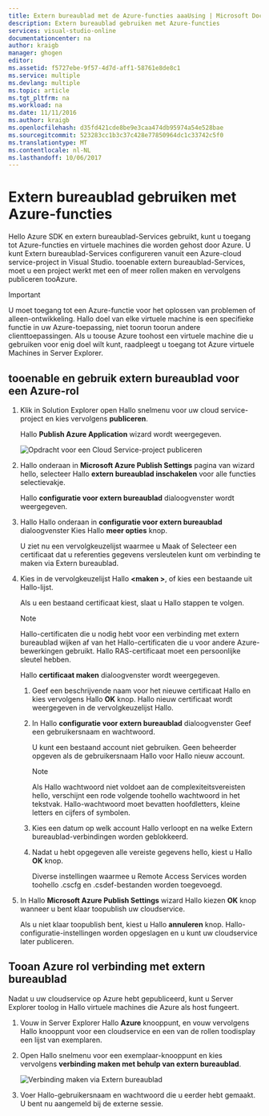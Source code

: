 ```yaml
---
title: Extern bureaublad met de Azure-functies aaaUsing | Microsoft Docs
description: Extern bureaublad gebruiken met Azure-functies
services: visual-studio-online
documentationcenter: na
author: kraigb
manager: ghogen
editor: 
ms.assetid: f5727ebe-9f57-4d7d-aff1-58761e8de8c1
ms.service: multiple
ms.devlang: multiple
ms.topic: article
ms.tgt_pltfrm: na
ms.workload: na
ms.date: 11/11/2016
ms.author: kraigb
ms.openlocfilehash: d35fd421cde8be9e3caa474db95974a54e528bae
ms.sourcegitcommit: 523283cc1b3c37c428e77850964dc1c33742c5f0
ms.translationtype: MT
ms.contentlocale: nl-NL
ms.lasthandoff: 10/06/2017
---
```

# <a name="using-remote-desktop-with-azure-roles"></a>Extern bureaublad gebruiken met Azure-functies
Hello Azure SDK en extern bureaublad-Services gebruikt, kunt u toegang tot Azure-functies en virtuele machines die worden gehost door Azure. U kunt Extern bureaublad-Services configureren vanuit een Azure-cloud service-project in Visual Studio. tooenable extern bureaublad-Services, moet u een project werkt met een of meer rollen maken en vervolgens publiceren tooAzure.

> [!IMPORTANT]
> U moet toegang tot een Azure-functie voor het oplossen van problemen of alleen-ontwikkeling. Hallo doel van elke virtuele machine is een specifieke functie in uw Azure-toepassing, niet toorun toorun andere clienttoepassingen. Als u toouse Azure toohost een virtuele machine die u gebruiken voor enig doel wilt kunt, raadpleegt u toegang tot Azure virtuele Machines in Server Explorer.
> 
> 

## <a name="tooenable-and-use-remote-desktop-for-an-azure-role"></a>tooenable en gebruik extern bureaublad voor een Azure-rol
1. Klik in Solution Explorer open Hallo snelmenu voor uw cloud service-project en kies vervolgens **publiceren**.
   
    Hallo **Publish Azure Application** wizard wordt weergegeven.
   
    ![Opdracht voor een Cloud Service-project publiceren](./media/vs-azure-tools-remote-desktop-roles/IC799161.png)
2. Hallo onderaan in **Microsoft Azure Publish Settings** pagina van wizard hello, selecteer Hallo **extern bureaublad inschakelen** voor alle functies selectievakje. 
   
    Hallo **configuratie voor extern bureaublad** dialoogvenster wordt weergegeven.
3. Hallo Hallo onderaan in **configuratie voor extern bureaublad** dialoogvenster Kies Hallo **meer opties** knop. 
   
    U ziet nu een vervolgkeuzelijst waarmee u Maak of Selecteer een certificaat dat u referenties gegevens versleutelen kunt om verbinding te maken via Extern bureaublad.
4. Kies in de vervolgkeuzelijst Hallo  **&lt;maken >**, of kies een bestaande uit Hallo-lijst. 
   
    Als u een bestaand certificaat kiest, slaat u Hallo stappen te volgen.
   
   > [!NOTE]
   > Hallo-certificaten die u nodig hebt voor een verbinding met extern bureaublad wijken af van het Hallo-certificaten die u voor andere Azure-bewerkingen gebruikt. Hallo RAS-certificaat moet een persoonlijke sleutel hebben.
   > 
   > 
   
    Hallo **certificaat maken** dialoogvenster wordt weergegeven.
   
   1. Geef een beschrijvende naam voor het nieuwe certificaat Hallo en kies vervolgens Hallo **OK** knop. Hallo nieuw certificaat wordt weergegeven in de vervolgkeuzelijst Hallo.
   2. In Hallo **configuratie voor extern bureaublad** dialoogvenster Geef een gebruikersnaam en wachtwoord.
      
       U kunt een bestaand account niet gebruiken. Geen beheerder opgeven als de gebruikersnaam Hallo voor Hallo nieuw account.
      
      > [!NOTE]
      > Als Hallo wachtwoord niet voldoet aan de complexiteitsvereisten hello, verschijnt een rode volgende toohello wachtwoord in het tekstvak. Hallo-wachtwoord moet bevatten hoofdletters, kleine letters en cijfers of symbolen.
      > 
      > 
   3. Kies een datum op welk account Hallo verloopt en na welke Extern bureaublad-verbindingen worden geblokkeerd.
   4. Nadat u hebt opgegeven alle vereiste gegevens hello, kiest u Hallo **OK** knop.
      
       Diverse instellingen waarmee u Remote Access Services worden toohello .cscfg en .csdef-bestanden worden toegevoegd.
5. In Hallo **Microsoft Azure Publish Settings** wizard Hallo kiezen **OK** knop wanneer u bent klaar toopublish uw cloudservice.
   
    Als u niet klaar toopublish bent, kiest u Hallo **annuleren** knop. Hallo-configuratie-instellingen worden opgeslagen en u kunt uw cloudservice later publiceren.

## <a name="connect-tooan-azure-role-by-using-remote-desktop"></a>Tooan Azure rol verbinding met extern bureaublad
Nadat u uw cloudservice op Azure hebt gepubliceerd, kunt u Server Explorer toolog in Hallo virtuele machines die Azure als host fungeert. 

1. Vouw in Server Explorer Hallo **Azure** knooppunt, en vouw vervolgens Hallo knooppunt voor een cloudservice en een van de rollen toodisplay een lijst van exemplaren.
2. Open Hallo snelmenu voor een exemplaar-knooppunt en kies vervolgens **verbinding maken met behulp van extern bureaublad**.
   
    ![Verbinding maken via Extern bureaublad](./media/vs-azure-tools-remote-desktop-roles/IC799162.png)
3. Voer Hallo-gebruikersnaam en wachtwoord die u eerder hebt gemaakt. U bent nu aangemeld bij de externe sessie.

